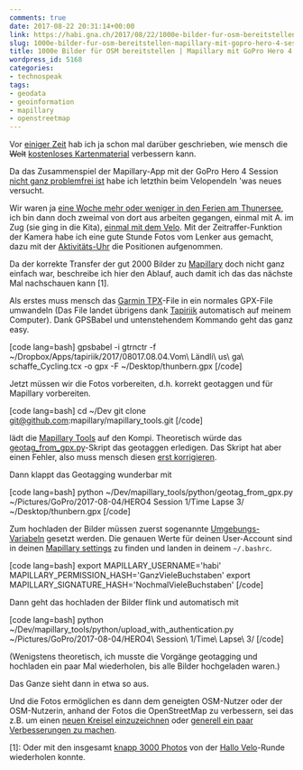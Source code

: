 ```yaml
---
comments: true
date: 2017-08-22 20:31:14+00:00
link: https://habi.gna.ch/2017/08/22/1000e-bilder-fur-osm-bereitstellen-mapillary-mit-gopro-hero-4-session/
slug: 1000e-bilder-fur-osm-bereitstellen-mapillary-mit-gopro-hero-4-session
title: 1000e Bilder für OSM bereitstellen | Mapillary mit GoPro Hero 4 Session
wordpress_id: 5168
categories:
- technospeak
tags:
- geodata
- geoinformation
- mapillary
- openstreetmap
---
```


Vor [einiger Zeit](https://habi.gna.ch/2017/03/29/osm-mapillary/) hab ich ja schon mal darüber geschrieben, wie mensch die <del>Welt</del> [kostenloses Kartenmaterial](http://osm.org) verbessern kann.

Da das Zusammenspiel der Mapillary-App mit der GoPro Hero 4 Session [nicht ganz problemfrei ist](https://github.com/mapillary/mapillary_issues/issues?utf8=?&q=is%3Aissue%20hero%20session%20) habe ich letzthin beim Velopendeln 'was neues versucht.

Wir waren ja [eine Woche mehr oder weniger in den Ferien am Thunersee](https://www.flickr.com/photos/habi/albums/72157684559049111), ich bin dann doch zweimal von dort aus arbeiten gegangen, einmal mit A. im Zug (sie ging in die Kita), [einmal mit dem Velo](https://www.strava.com/activities/1116601685).
Mit der Zeitraffer-Funktion der Kamera habe ich eine gute Stunde Fotos vom Lenker aus gemacht, dazu mit der [Aktivitäts-Uhr](https://buy.garmin.com/en-US/US/p/523893) die Positionen aufgenommen.

Da der korrekte Transfer der gut 2000 Bilder zu [Mapillary](https://www.mapillary.com) doch nicht ganz einfach war, beschreibe ich hier den Ablauf, auch damit ich das das nächste Mal nachschauen kann [1].

Als erstes muss mensch das [Garmin TPX](https://duckduckgo.com/?q=garmin+tpx&t=osx&ia=web)-File in ein normales GPX-File umwandeln (Das File landet übrigens dank [Tapiriik](https://tapiriik.com) automatisch auf meinem Computer).
Dank GPSBabel und untenstehendem Kommando geht das ganz easy.

[code lang=bash]
gpsbabel -i gtrnctr -f ~/Dropbox/Apps/tapiriik/2017/08017.08.04.Vom\ Ländli\ us\ ga\ schaffe_Cycling.tcx -o gpx -F ~/Desktop/thunbern.gpx
[/code]

Jetzt müssen wir die Fotos vorbereiten, d.h. korrekt geotaggen und für Mapillary vorbereiten.

[code lang=bash]
cd ~/Dev
git clone git@github.com:mapillary/mapillary_tools.git
[/code]

lädt die [Mapillary Tools](https://github.com/mapillary/mapillary_tools) auf den Kompi. Theoretisch würde das [geotag_from_gpx.py](https://github.com/mapillary/mapillary_tools/blob/master/python/geotag_from_gpx.py)-Skript das geotaggen erledigen. Das Skript hat aber einen Fehler, also muss mensch diesen [erst korrigieren](https://github.com/mapillary/mapillary_tools/pull/179).

Dann klappt das Geotagging wunderbar mit

[code lang=bash]
python ~/Dev/mapillary_tools/python/geotag_from_gpx.py ~/Pictures/GoPro/2017-08-04/HERO4 Session 1/Time Lapse 3/ ~/Desktop/thunbern.gpx
[/code]

Zum hochladen der Bilder müssen zuerst sogenannte [Umgebungs-Variabeln](https://stackoverflow.com/questions/135688/setting-environment-variables-in-os-x) gesetzt werden. Die genauen Werte für deinen User-Account sind in deinen [Mapillary settings](https://www.mapillary.com/app/settings/developers) zu finden und landen in deinem `~/.bashrc`.

[code lang=bash]
export MAPILLARY_USERNAME='habi'
MAPILLARY_PERMISSION_HASH='GanzVieleBuchstaben'
export MAPILLARY_SIGNATURE_HASH='NochmalVieleBuchstaben'
[/code]

Dann geht das hochladen der Bilder flink und automatisch mit

[code lang=bash]
python ~/Dev/mapillary_tools/python/upload_with_authentication.py ~/Pictures/GoPro/2017-08-04/HERO4\ Session\ 1/Time\ Lapse\ 
3/
[/code]

(Wenigstens theoretisch, ich musste die Vorgänge geotagging und hochladen ein paar Mal wiederholen, bis alle Bilder hochgeladen waren.)

Das Ganze sieht dann in etwa so aus.



Und die Fotos ermöglichen es dann dem geneigten OSM-Nutzer oder der OSM-Nutzerin, anhand der Fotos die OpenStreetMap zu verbessern, sei das z.B. um einen [neuen Kreisel einzuzeichnen](http://www.openstreetmap.org/changeset/50963529#map=19/46.90454/7.53661) oder [generell ein paar Verbesserungen zu machen](http://blog.mapillary.com/tutorials/2017/08/03/adding-building-attributes-to-openstreetmap.html).

[1]: Oder mit den insgesamt [knapp 3000 Photos](https://www.mapillary.com/map/im/1mFs6nQPwiZPK-lZ7_si0A) von der [Hallo Velo](https://hallovelo.be)-Runde wiederholen konnte.
